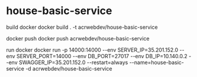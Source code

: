 # house-basic-service
build docker
docker build . -t acrwebdev/house-basic-service

docker push
docker push acrwebdev/house-basic-service

run docker
docker run -p 14000:14000 --env SERVER_IP=35.201.152.0 --env SERVER_PORT=14000 --env DB_PORT=27017 --env DB_IP=10.140.0.2 --env SWAGGER_IP=35.201.152.0 --restart=always --name=house-basic-service -d acrwebdev/house-basic-service